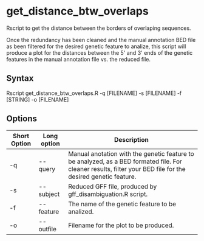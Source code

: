 # get_distance_btw_overlaps

Rscript to get the distance between the borders of overlaping sequences.

Once the redundancy has been cleaned and the manual annotation BED file as been filtered for the desired genetic feature to analize, this script will produce a plot for the distances between the 5' and 3' ends of the genetic features in the manual annotation file vs. the reduced file.

## Syntax

Rscript get_distance_btw_overlaps.R -q [FILENAME] -s [FILENAME] -f [STRING] -o [FILENAME]

## Options

| Short Option | Long option | Description |
| --- | --- | --- |
| -q | --query | Manual anotation with the genetic feature to be analyzed, as a BED formated file. For cleaner results, filter your BED file for the desired genetic feature. |
| -s | --subject | Reduced GFF file, produced by gff_disambiguation.R script. |
| -f | --feature | The name of the genetic feature to be analized. |
| -o | --outfile | Filename for the plot to be produced. |
